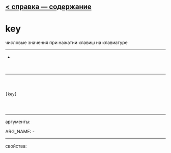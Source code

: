 [< справка — содержание](index.html)
---

# key


числовые значения при нажатии клавиш на клавиатуре

---

-
<br>


---


```



[key]


            
```

---
аргументы:

ARG_NAME: -<br>

---
свойства:


